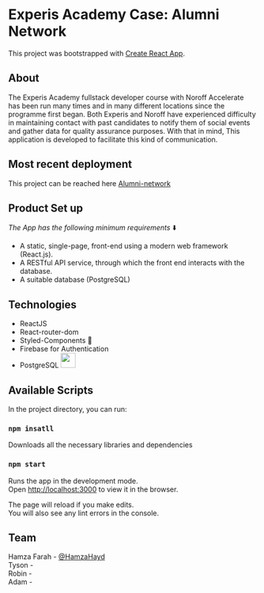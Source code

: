 # Experis Academy Case: Alumni Network

This project was bootstrapped with [Create React App](https://github.com/facebook/create-react-app).

## About
The Experis Academy fullstack developer course with Noroff Accelerate has been run
many times and in many different locations since the programme first began. Both Experis and Noroff have experienced difficulty in maintaining contact with past candidates
to notify them of social events and gather data for quality assurance purposes. With that in mind, This application is developed to facilitate this kind of communication.

## Most recent deployment 
This project can be reached here [Alumni-network](https://alumni-network-deluxe.herokuapp.com/)

## Product Set up
*The App has the following minimum requirements* ⬇️
* A static, single-page, front-end using a modern web framework (React.js).
* A RESTful API service, through which the front end interacts with the
database.
* A suitable database (PostgreSQL) 


## Technologies 
- ReactJS 
- React-router-dom
- Styled-Components 💅
- Firebase for Authentication 
- PostgreSQL <img src="https://user-images.githubusercontent.com/43278171/133431035-b76e4aef-d72c-4e52-8215-f3d3028b8d0b.png"  width="30" height="30">



## Available Scripts

In the project directory, you can run:

### `npm insatll`

Downloads all the necessary libraries and dependencies

### `npm start`

Runs the app in the development mode.\
Open [http://localhost:3000](http://localhost:3000) to view it in the browser.

The page will reload if you make edits.\
You will also see any lint errors in the console.

## Team
Hamza Farah - [@HamzaHayd](https://github.com/Hamza1001101)
\
Tyson - 
\
Robin -
\
Adam -
